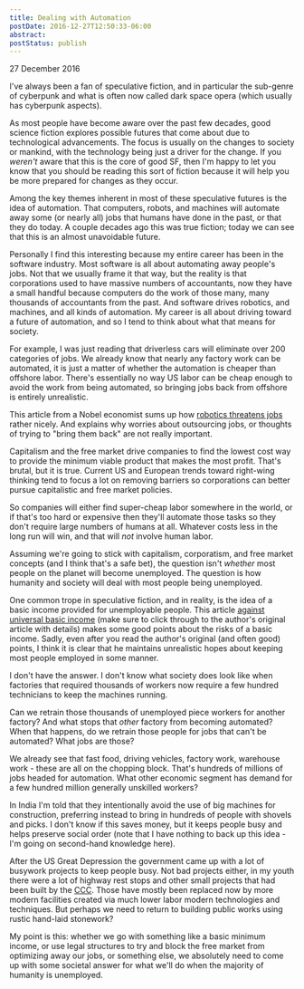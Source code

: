 ```yaml
---
title: Dealing with Automation
postDate: 2016-12-27T12:50:33-06:00
abstract: 
postStatus: publish
---
```

27 December 2016

I've always been a fan of speculative fiction, and in particular the sub-genre of cyberpunk and what is often now called dark space opera (which usually has cyberpunk aspects).

As most people have become aware over the past few decades, good science fiction explores possible futures that come about due to technological advancements. The focus is usually on the changes to society or mankind, with the technology being just a driver for the change. If you *weren't* aware that this is the core of good SF, then I'm happy to let you know that you should be reading this sort of fiction because it will help you be more prepared for changes as they occur.

Among the key themes inherent in most of these speculative futures is the idea of automation. That computers, robots, and machines will automate away some (or nearly all) jobs that humans have done in the past, or that they do today. A couple decades ago this was true fiction; today we can see that this is an almost unavoidable future.

Personally I find this interesting because my entire career has been in the software industry. Most software is all about automating away people's jobs. Not that we usually frame it that way, but the reality is that corporations used to have massive numbers of accountants, now they have a small handful because computers do the work of those many, many thousands of accountants from the past. And software drives robotics, and machines, and all kinds of automation. My career is all about driving toward a future of automation, and so I tend to think about what that means for society.

For example, I was just reading that driverless cars will eliminate over 200 categories of jobs. We already know that nearly any factory work can be automated, it is just a matter of whether the automation is cheaper than offshore labor. There's essentially no way US labor can be cheap enough to avoid the work from being automated, so bringing jobs back from offshore is entirely unrealistic.

This article from a Nobel economist sums up how [robotics threatens jobs](http://www.businessinsider.com/nobel-economist-angus-deaton-on-how-robotics-threatens-jobs-2016-12) rather nicely. And explains why worries about outsourcing jobs, or thoughts of trying to "bring them back" are not really important.

Capitalism and the free market drive companies to find the lowest cost way to provide the minimum viable product that makes the most profit. That's brutal, but it is true. Current US and European trends toward right-wing thinking tend to focus a lot on removing barriers so corporations can better pursue capitalistic and free market policies.

So companies will either find super-cheap labor somewhere in the world, or if that's too hard or expensive then they'll automate those tasks so they don't require large numbers of humans at all. Whatever costs less in the long run will win, and that will *not* involve human labor.

Assuming we're going to stick with capitalism, corporatism, and free market concepts (and I think that's a safe bet), the question isn't *whether* most people on the planet will become unemployed. The question is how humanity and society will deal with most people being unemployed.

One common trope in speculative fiction, and in reality, is the idea of a basic income provided for unemployable people. This article [against universal basic income](http://www.businessinsider.com/ubi-universal-basic-income-trump-2016-12) (make sure to click through to the author's original article with details) makes some good points about the risks of a basic income. Sadly, even after you read the author's original (and often good) points, I think it is clear that he maintains unrealistic hopes about keeping most people employed in some manner.

I don't have the answer. I don't know what society does look like when factories that required thousands of workers now require a few hundred technicians to keep the machines running.

Can we retrain those thousands of unemployed piece workers for another factory? And what stops that *other* factory from becoming automated? When that happens, do we retrain those people for jobs that can't be automated? What jobs are those?

We already see that fast food, driving vehicles, factory work, warehouse work - these are all on the chopping block. That's hundreds of millions of jobs headed for automation. What other economic segment has demand for a few hundred million generally unskilled workers?

In India I'm told that they intentionally avoid the use of big machines for construction, preferring instead to bring in hundreds of people with shovels and picks. I don't know if this saves money, but it keeps people busy and helps preserve social order (note that I have nothing to back up this idea - I'm going on second-hand knowledge here).

After the US Great Depression the government came up with a lot of busywork projects to keep people busy. Not bad projects either, in my youth there were a lot of highway rest stops and other small projects that had been built by the [CCC](https://en.wikipedia.org/wiki/Civilian_Conservation_Corps). Those have mostly been replaced now by more modern facilities created via much lower labor modern technologies and techniques. But perhaps we need to return to building public works using rustic hand-laid stonework?

My point is this: whether we go with something like a basic minimum income, or use legal structures to try and block the free market from optimizing away our jobs, or something else, we absolutely need to come up with some societal answer for what we'll do when the majority of humanity is unemployed.

